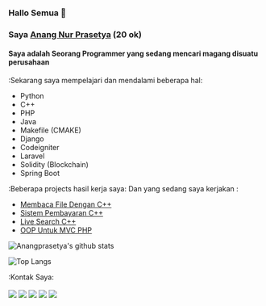 ### Hallo Semua 👋
### Saya [Anang Nur Prasetya](https://anangnrpras.medium.com/) (20 ok) 
#### Saya adalah Seorang Programmer yang sedang mencari magang disuatu perusahaan

<!--
**Anangprasetya/Anangprasetya** is a ✨ _special_ ✨ repository because its `README.md` (this file) appears on your GitHub profile.

Here are some ideas to get you started:

- 🔭 I’m currently working on ...
- 🌱 I’m currently learning ...
- 👯 I’m looking to collaborate on ...
- 🤔 I’m looking for help with ...
- 💬 Ask me about ...
- 📫 How to reach me: ...
- 😄 Pronouns: ...
- ⚡ Fun fact: ...
-->
:Sekarang saya mempelajari dan mendalami beberapa hal:
- Python
- C++
- PHP
- Java
- Makefile (CMAKE)
- Django
- Codeigniter
- Laravel
- Solidity (Blockchain)
- Spring Boot

:Beberapa projects hasil kerja saya: Dan yang sedang saya kerjakan :
- [Membaca File Dengan C++](https://github.com/Anangprasetya/Project-BacaFile)
- [Sistem Pembayaran C++](https://github.com/Anangprasetya/SistemPembayaranUAD)
- [Live Search C++](https://github.com/Anangprasetya/LinearSearchingAlpro)
- [OOP Untuk MVC PHP](https://github.com/Anangprasetya/MyFramework)


![Anangprasetya's github stats](https://bad-apple-github-readme.vercel.app/api?show_bg=1&username=Anangprasetya)

![Top Langs](https://github-readme-stats.vercel.app/api/top-langs/?username=Anangprasetya&hide=Jupyter%20Notebook,TeX,CSS&layout=compact&langs_count=7)

:Kontak Saya:
<br><br>
[<img src="https://img.shields.io/badge/Gmail-D14836?style=for-the-badge&logo=gmail&logoColor=white">](mailto:anangnr.pras@gmail.com)
[<img src="https://img.shields.io/badge/Facebook-1877F2?style=for-the-badge&logo=facebook&logoColor=white">](https://web.facebook.com/profile.php?id=100051525842729)
[<img src="https://img.shields.io/badge/Instagram-E4405F?style=for-the-badge&logo=instagram&logoColor=white">](https://www.instagram.com/anangprasetyaa/)
[<img src="https://img.shields.io/badge/Twitter-1DA1F2?style=for-the-badge&logo=twitter&logoColor=white">](https://twitter.com/Anang87435253)
[<img src="https://img.shields.io/badge/LinkedIn-0077B5?style=for-the-badge&logo=linkedin&logoColor=white">](https://www.linkedin.com/in/anang-prasetya-2b3805205/)

